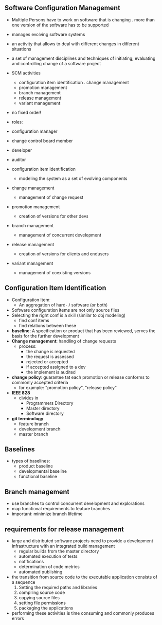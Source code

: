 ## Software Configuration Management
- Multiple Persons have to work on software that is changing
. more than one version of the software has to be supported
- manages evolving software systems
- an activity that allows to deal with different changes in different situations

- a set of management disciplines and techniques of initiating, evaluating and controlling change of a software project
- SCM activities
  - configuration item identification
  . change management
  - promotion management
  - branch management
  - release management
  - variant management
- no fixed order!

- roles:
 - configuration manager
 - change control board member
 - developer
 - auditor

- configuration item identification
  - modeling the system as a set of evolving components
- change management
  - management of change request
- promotion management
  - creation of versions for other devs
- branch management
  - management of concurrent development
- release management
  - creation of versions for clients and endusers
- variant management
  - management of coexisting versions

## Configuration Item Identification
- Configuration Item:
  - An aggregation of hard- / software (or both)
- Software configuration items are not only source files
- Selecting the right conf is a skill (similar to obj modeling)
  - find conf items
  - find relations between these
- **baseline**: A specification or product that has been reviewed, serves the basis for the further development
- **Change management**: handling of change requests
  - process:
    - the change is requested
    - the request is assessed
    - rejected or accepted
    - if accepted assigned to a dev
    - the implement is audited
- **change policy**: guarantee tat each promotion or release conforms to commonly accepted criteria
  - for example: "promotion policy", "release policy"
- **IEEE 828**
  - divides in
    - Programmers Directory
    - Master directory
    - Software directory
- **git terminology**
  - feature branch
  - development branch
  - master branch

## Baselines
- types of baselines:
  - product baseline
  - developmental baseline
  - functional baseline

## Branch management
- use branches to control concurrent development and explorations
- map functional requirements to feature branches
- important: minimize branch lifetime

## requirements for release management
- large and distributed software projects need to provide a development infrastructure with an integrated build management
  - regular builds from the master directory
  - automated execution of  tests
  - notifications
  - determination of code metrics
  - automated publishing
- the transition from source code to the executable application consists of a sequence
  1) Setting the required paths and libraries
  2) compiling source code
  3) copying source files
  4) setting file permissions
  5) packaging the applications
- performing these activities is time consuming and commonly produces errors
